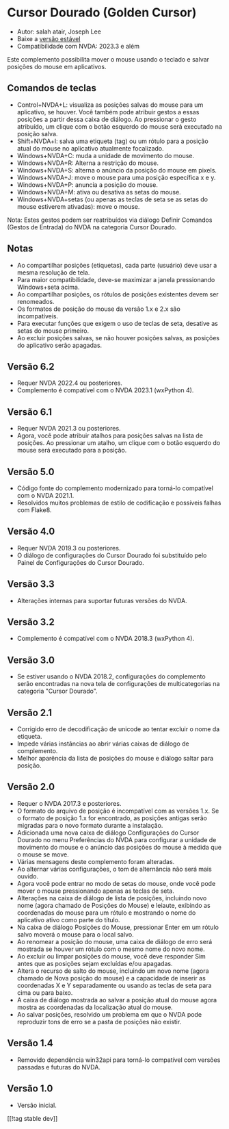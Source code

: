 # Cursor Dourado (Golden Cursor) #

* Autor: salah atair, Joseph Lee
* Baixe a [versão estável][1]
* Compatibilidade com NVDA: 2023.3 e além

Este complemento possibilita mover o mouse usando o teclado e salvar
posições do mouse em aplicativos.

## Comandos de teclas

* Control+NVDA+L: visualiza as posições salvas do mouse para um aplicativo,
  se houver. Você também pode atribuir gestos a essas posições a partir
  dessa caixa de diálogo. Ao pressionar o gesto atribuído, um clique com o
  botão esquerdo do mouse será executado na posição salva.
* Shift+NVDA+l: salva uma etiqueta (tag) ou um rótulo para a posição atual
  do mouse no aplicativo atualmente focalizado.
* Windows+NVDA+C: muda a unidade de movimento do mouse.
* Windows+NVDA+R: Alterna a restrição do mouse.
* Windows+NVDA+S: alterna o anúncio da posição do mouse em pixels.
* Windows+NVDA+J: move o mouse para uma posição específica x e y.
* Windows+NVDA+P: anuncia a posição do mouse.
* Windows+NVDA+M: ativa ou desativa as setas do mouse.
* Windows+NVDA+setas (ou apenas as teclas de seta se as setas do mouse
  estiverem ativadas): move o mouse.

Nota: Estes gestos podem ser reatribuídos via diálogo Definir Comandos
(Gestos de Entrada) do NVDA na categoria Cursor Dourado.

## Notas

* Ao compartilhar posições (etiquetas), cada parte (usuário) deve usar a
  mesma resolução de tela.
* Para maior compatibilidade, deve-se maximizar a janela pressionando
  Windows+seta acima.
* Ao compartilhar posições, os rótulos de posições existentes devem ser
  renomeados.
* Os formatos de posição do mouse da versão 1.x e 2.x são incompatíveis.
* Para executar funções que exigem o uso de teclas de seta, desative as
  setas do mouse primeiro.
* Ao excluir posições salvas, se não houver posições salvas, as posições do
  aplicativo serão apagadas.

## Versão 6.2

* Requer NVDA 2022.4 ou posteriores.
* Complemento é compatível com o NVDA 2023.1 (wxPython 4).

## Versão 6.1

* Requer NVDA 2021.3 ou posteriores.
* Agora, você pode atribuir atalhos para posições salvas na lista de
  posições. Ao pressionar um atalho, um clique com o botão esquerdo do mouse
  será executado para a posição.

## Versão 5.0

* Código fonte do complemento modernizado para torná-lo compatível com o
  NVDA 2021.1.
* Resolvidos muitos problemas de estilo de codificação e possíveis falhas
  com Flake8.

## Versão 4.0

* Requer NVDA 2019.3 ou posteriores.
* O diálogo de configurações do Cursor Dourado foi substituído pelo Painel
  de Configurações do Cursor Dourado.

## Versão 3.3

* Alterações internas para suportar futuras versões do NVDA.

## Versão 3.2

* Complemento é compatível com o NVDA 2018.3 (wxPython 4).

## Versão 3.0

* Se estiver usando o NVDA 2018.2, configurações do complemento serão
  encontradas na nova tela de configurações de multicategorias na categoria
  "Cursor Dourado".

## Versão 2.1

* Corrigido erro de decodificação de unicode ao tentar excluir o nome da
  etiqueta.
* Impede várias instâncias ao abrir várias caixas de diálogo de complemento.
* Melhor aparência da lista de posições do mouse e diálogo saltar para
  posição.

## Versão 2.0

* Requer o NVDA 2017.3 e posteriores.
* O formato do arquivo de posição é incompatível com as versões 1.x. Se o
  formato de posição 1.x for encontrado, as posições antigas serão migradas
  para o novo formato durante a instalação.
* Adicionada uma nova caixa de diálogo Configurações do Cursor Dourado no
  menu Preferências do NVDA para configurar a unidade de movimento do mouse
  e o anúncio das posições do mouse à medida que o mouse se move.
* Várias mensagens deste complemento foram alteradas.
* Ao alternar várias configurações, o tom de alternância não será mais
  ouvido.
* Agora você pode entrar no modo de setas do mouse, onde você pode mover o
  mouse pressionando apenas as teclas de seta.
* Alterações na caixa de diálogo de lista de posições, incluindo novo nome
  (agora chamado de Posições do Mouse) e leiaute, exibindo as coordenadas do
  mouse para um rótulo e mostrando o nome do aplicativo ativo como parte do
  título.
* Na caixa de diálogo Posições do Mouse, pressionar Enter em um rótulo salvo
  moverá o mouse para o local salvo.
* Ao renomear a posição do mouse, uma caixa de diálogo de erro será mostrada
  se houver um rótulo com o mesmo nome do novo nome.
* Ao excluir ou limpar posições do mouse, você deve responder Sim antes que
  as posições sejam excluídas e/ou apagadas.
* Altera o recurso de salto do mouse, incluindo um novo nome (agora chamado
  de Nova posição do mouse) e a capacidade de inserir as coordenadas X e Y
  separadamente ou usando as teclas de seta para cima ou para baixo.
* A caixa de diálogo mostrada ao salvar a posição atual do mouse agora
  mostra as coordenadas da localização atual do mouse.
* Ao salvar posições, resolvido um problema em que o NVDA pode reproduzir
  tons de erro se a pasta de posições não existir.

## Versão 1.4

* Removido dependência win32api para torná-lo compatível com versões
  passadas e futuras do NVDA.

## Versão 1.0

* Versão inicial.

[[!tag stable dev]]

[1]: https://www.nvaccess.org/addonStore/legacy?file=goldenCursor
